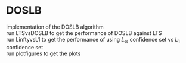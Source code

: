 # DOSLB
implementation of the DOSLB algorithm<br />
run LTSvsDOSLB to get the performance of DOSLB against LTS<br />
run LinftyvsL1 to get the performance of using $L_\infty$ confidence set vs $L_1$ confidence set<br />
run plotfigures to get the plots
